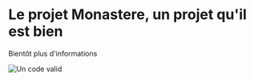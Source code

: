 # Le projet Monastere, un projet qu'il est bien
Bientôt plus d'informations

![Un code valid](https://media.giphy.com/media/eCqFYAVjjDksg/giphy.gif)
